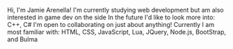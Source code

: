 Hi, I'm Jamie Arenella!
I'm currently studying web development but am also interested in game dev on the side
In the future I'd like to look more into: C++, C#
I'm open to collaborating on just about anything!
Currently I am most familiar with: HTML, CSS, JavaScript, Lua, JQuery, Node.js, BootStrap, and Bulma
